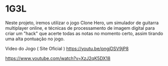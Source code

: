 # 1G3L
Neste projeto, iremos utilizar o jogo Clone Hero, um simulador de guitarra multiplayer online, e 
técnicas de processamento de imagem digital para criar um "hack" que acerte todas as notas no momento 
certo, assim tirando uma alta pontuação no jogo.

Video do Jogo ( Site Oficial )
https://youtu.be/pngjDSV9jP8

https://www.youtube.com/watch?v=XzJ2qK5DX18
